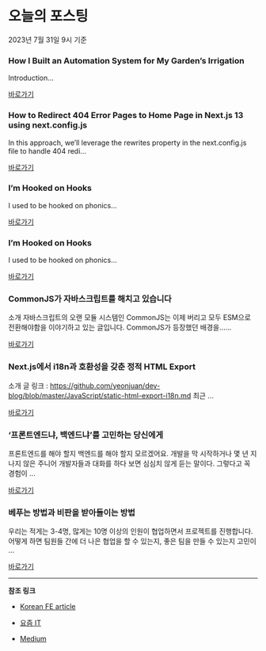 # 오늘의 포스팅 
2023년 7월 31일 9시 기준 

### How I Built an Automation System for My Garden’s Irrigation 

 Introduction... 

 [바로가기](https://medium.com/@MohammedNehad/how-i-built-an-automation-system-for-my-gardens-irrigation-199c30199527?responsesOpen=true&sortBy=REVERSE_CHRON&source=topic_portal_recommended_stories---------0-84----------reactjs----------f6f0f853_e522_452c_a5af_a47c2cda2ceb-------) 

### How to Redirect 404 Error Pages to Home Page in Next.js 13 using next.config.js 

 In this approach, we’ll leverage the rewrites property in the next.config.js file to handle 404 redi... 

 [바로가기](https://medium.com/@dhanuram99/how-to-redirect-404-error-pages-to-home-page-in-next-js-13-using-next-config-js-f7ed48559ff8?responsesOpen=true&sortBy=REVERSE_CHRON&source=topic_portal_recommended_stories---------0-84----------nextjs----------6ce12219_f0f1_482d_9fdd_0b2e668395d8-------) 

### I’m Hooked on Hooks 

 I used to be hooked on phonics... 

 [바로가기](https://medium.com/@jonrose_dev/im-hooked-on-hooks-b519e5b9a498?responsesOpen=true&sortBy=REVERSE_CHRON&source=topic_portal_recommended_stories---------0-84----------front_end_development----------bf530ca6_b0a4_41b7_aa88_45428d0326eb-------) 

### I’m Hooked on Hooks 

 I used to be hooked on phonics... 

 [바로가기](https://medium.com/@jonrose_dev/im-hooked-on-hooks-b519e5b9a498?responsesOpen=true&sortBy=REVERSE_CHRON&source=topic_portal_recommended_stories---------0-84----------react----------43f7b8cf_25b7_4cb9_afd9_2fc184c3cd6f-------) 

###  CommonJS가 자바스크립트를 해치고 있습니다 

 소개 자바스크립트의 오랜 모듈 시스템인 CommonJS는 이제 버리고 모두 ESM으로 전환해야함을 이야기하고 있는 글입니다. CommonJS가 등장했던 배경을…... 

 [바로가기](https://kofearticle.substack.com/p/korean-fe-article-commonjs) 

### Next.js에서 i18n과 호환성을 갖춘 정적 HTML Export 

 소개 글 링크 : https://github.com/yeonjuan/dev-blog/blob/master/JavaScript/static-html-export-i18n.md 최근 ... 

 [바로가기](https://kofearticle.substack.com/p/nextjs-i18n-html-export) 

### ‘프론트엔드냐, 백엔드냐’를 고민하는 당신에게 

 프론트엔드를 해야 할지 백엔드를 해야 할지 모르겠어요. 개발을 막 시작하거나 몇 년 지나지 않은 주니어 개발자들과 대화를 하다 보면 심심치 않게 듣는 말이다. 그렇다고 꼭 경험이 ... 

 [바로가기](https://yozm.wishket.com/magazine/detail/2151/) 

### 베푸는 방법과 비판을 받아들이는 방법 

 우리는 적게는 3-4명, 많게는 10명 이상의 인원이 협업하면서 프로젝트를 진행합니다. 어떻게 하면 팀원들 간에 더 나은 협업을 할 수 있는지, 좋은 팀을 만들 수 있는지 고민이 ... 

 [바로가기](https://yozm.wishket.com/magazine/detail/2150/) 

---

**참조 링크**

- [Korean FE article](https://kofearticle.substack.com) 

- [요즘 IT](https://yozm.wishket.com/magazine) 

- [Medium](https://medium.com) 

